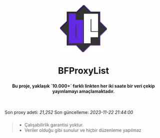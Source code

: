 <div align="center">
  <img height="150" src="https://raw.githubusercontent.com/bfservices/bf/main/bf.png"  />
</div>

###

<h1 align="center">BFProxyList</h1>

###

<h4 align="center">Bu proje, yaklaşık `10.000+` farklı linkten her iki saate bir veri çekip yayınlamayı amaçlamaktadır.</h4>
<br clear="both">

Son proxy adeti: <em><i> 21,252 </i></em>
Son güncelleme: <em><i> 2023-11-22 21:44:00 </i></em>

###


###
> - Çalışabilirlik garantisi yoktur.
> - Veriler olduğu gibi sunulur ve hiçbir düzenleme yapılmaz
